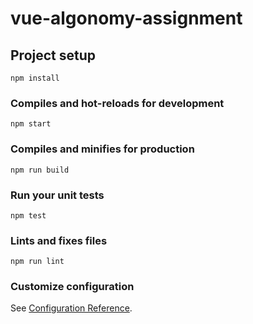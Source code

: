 # vue-algonomy-assignment

## Project setup

```
npm install
```

### Compiles and hot-reloads for development

```
npm start
```

### Compiles and minifies for production

```
npm run build
```

### Run your unit tests

```
npm test
```

### Lints and fixes files

```
npm run lint
```

### Customize configuration

See [Configuration Reference](https://cli.vuejs.org/config/).
